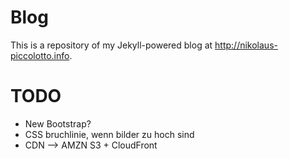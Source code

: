 # Blog

This is a repository of my Jekyll-powered blog at http://nikolaus-piccolotto.info.

# TODO

* New Bootstrap?
* CSS bruchlinie, wenn bilder zu hoch sind
* CDN --> AMZN S3 + CloudFront